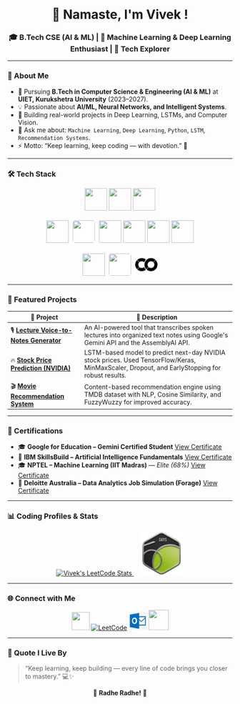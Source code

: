 <h1 align="center">👋 Namaste, I'm Vivek !</h1>
<h3 align="center">🎓 B.Tech CSE (AI & ML) | 🤖 Machine Learning & Deep Learning Enthusiast | 🧠 Tech Explorer</h3>

---

### 🧩 About Me
- 🌱 Pursuing **B.Tech in Computer Science & Engineering (AI & ML)** at **UIET, Kurukshetra University** (2023–2027).
- 💡 Passionate about **AI/ML, Neural Networks, and Intelligent Systems**.
- 🚀 Building real-world projects in Deep Learning, LSTMs, and Computer Vision.
- 💬 Ask me about: `Machine Learning`, `Deep Learning`, `Python`, `LSTM`, `Recommendation Systems`.
- ⚡ Motto: “Keep learning, keep coding — with devotion.” 🌸

---

### 🛠️ Tech Stack

<p align="center">
  <img src="https://cdn.jsdelivr.net/gh/devicons/devicon/icons/python/python-original.svg" width="50" height="50"/>
  <img src="https://cdn.jsdelivr.net/gh/devicons/devicon/icons/cplusplus/cplusplus-original.svg" width="50" height="50"/>
  <img src="https://cdn.jsdelivr.net/gh/devicons/devicon/icons/c/c-original.svg" width="50" height="50"/>
</p>

<p align="center">
  <img src="https://cdn.jsdelivr.net/gh/devicons/devicon/icons/numpy/numpy-original.svg" width="50" height="50"/>
  <img src="https://raw.githubusercontent.com/simple-icons/simple-icons/develop/icons/pandas.svg" width="50" height="50" style="background:white; padding:5px; border-radius:10px;"/>
  <img src="https://cdn.jsdelivr.net/gh/devicons/devicon/icons/tensorflow/tensorflow-original.svg" width="50" height="50"/>
  <img src="https://cdn.jsdelivr.net/gh/devicons/devicon/icons/keras/keras-original.svg" width="50" height="50"/>
  <img src="https://cdn.jsdelivr.net/gh/devicons/devicon/icons/opencv/opencv-original.svg" width="50" height="50"/>
  <img src="https://cdn.jsdelivr.net/gh/devicons/devicon/icons/jupyter/jupyter-original.svg" width="50" height="50"/>
</p>

<p align="center">
  <img src="https://cdn.jsdelivr.net/gh/devicons/devicon/icons/vscode/vscode-original.svg" width="50" height="50"/>
  <img src="https://upload.wikimedia.org/wikipedia/commons/9/91/Octicons-mark-github.svg" width="50" height="50" style="background:white; border-radius:10px; padding:5px;"/>
  <img src="https://github.com/VIVEK-CSE/VIVEK-CSE/blob/main/googlecolab.svg" width="50" height="50"/>
</p>

---

### 🚀 Featured Projects

| 🧠 Project | 💬 Description |
|------------|----------------|
| 🎙️ [**Lecture Voice-to-Notes Generator**](https://github.com/VIVEK-CSE/Lecture-Voice-to-Notes-Generator) | An AI-powered tool that transcribes spoken lectures into organized text notes using Google's Gemini API and the AssemblyAI API. |
| 🔥 [**Stock Price Prediction (NVIDIA)**](https://github.com/VIVEK-CSE/NVIDIA-stock-prediction-lstm) | LSTM-based model to predict next-day NVIDIA stock prices. Used TensorFlow/Keras, MinMaxScaler, Dropout, and EarlyStopping for robust results. |
| 🎬 [**Movie Recommendation System**](https://github.com/VIVEK-CSE/movie-recommendation-system) | Content-based recommendation engine using TMDB dataset with NLP, Cosine Similarity, and FuzzyWuzzy for improved accuracy. |

---

### 🧾 Certifications
- 🎓 **Google for Education – Gemini Certified Student**
  [View Certificate](https://edu.google.accredible.com/b021f733-60f4-4cd4-a8db-2f5c520e6f02#acc.FOJoyVnT)
- 🧠 **IBM SkillsBuild – Artificial Intelligence Fundamentals**
  [View Certificate](https://www.credly.com/badges/e65c0853-4b41-49b0-8ff9-c309999b0c65)
- 🎓 **NPTEL – Machine Learning (IIT Madras)** — *Elite (68%)*
  [View Certificate](https://internalapp.nptel.ac.in/NOC/NOC25/SEM1/Ecertificates/106/noc25-cs46/Course/NPTEL25CS46S45040022204394012.pdf)
- 💼 **Deloitte Australia – Data Analytics Job Simulation (Forage)**
  [View Certificate](https://forage-uploads-prod.s3.amazonaws.com/completion-certificates/9PBTqmSxAf6zZTseP/io9DzWKe3PTsiS6GG_9PBTqmSxAf6zZTseP_FmWkdRfbBEEid9ban_1751282230359_completion_certificate.pdf)

---

### 📊 Coding Profiles & Stats

<p align="center">
  <a href="https://leetcode.com/u/RjPPF54wsO/">
    <img src="https://leetcard.jacoblin.cool/RjPPF54wsO?theme=light&font=Source%20Code%20Pro" alt="Vivek's LeetCode Stats">
  </a>
  &nbsp;&nbsp;
  <a href="https://leetcode.com/u/RjPPF54wsO/">
    <img src="https://github.com/VIVEK-CSE/VIVEK-CSE/blob/main/image.png" alt="LeetCode 50 Days Badge" width="100">
  </a>
</p>

---

### 🌐 Connect with Me

<p align="center">
  <a href="https://linkedin.com/in/vivek-5ba199275" target="_blank"><img src="https://cdn.jsdelivr.net/gh/devicons/devicon/icons/linkedin/linkedin-original.svg" width="40" height="40"/></a>
  <a href="https://leetcode.com/u/RjPPF54wsO/" target="_blank"><img src="https://raw.githubusercontent.com/rahuldkjain/github-profile-readme-generator/master/src/images/icons/Social/leet-code.svg" width="40" height="40" alt="LeetCode"/></a>
  <a href="mailto:Viveky7982@outlook.com"><img src="https://github.com/VIVEK-CSE/VIVEK-CSE/blob/main/image.jpeg" width="40" height="40"/></a>
  <a href="https://github.com/VIVEK-CSE"><img src="https://upload.wikimedia.org/wikipedia/commons/9/91/Octicons-mark-github.svg" width="45" height="45"/></a>
</p>

---

### 🌸 Quote I Live By
> “Keep learning, keep building — every line of code brings you closer to mastery.” 💻✨

<p align="center">
  🌸 <b>Radhe Radhe!</b> 🙏
</p>
